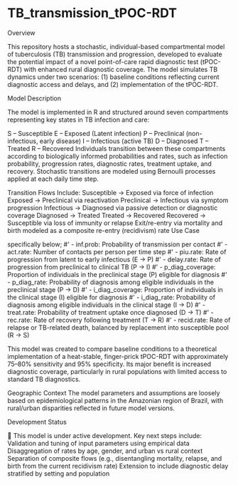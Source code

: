# TB_transmission_tPOC-RDT

Overview

This repository hosts a stochastic, individual-based compartmental model of tuberculosis (TB) transmission and progression, developed to evaluate the potential impact of a novel point-of-care rapid diagnostic test (tPOC-RDT) with enhanced rural diagnostic coverage. The model simulates TB dynamics under two scenarios: (1) baseline conditions reflecting current diagnostic access and delays, and (2) implementation of the tPOC-RDT.

Model Description

The model is implemented in R and structured around seven compartments representing key states in TB infection and care:

S – Susceptible
E – Exposed (Latent infection)
P – Preclinical (non-infectious, early disease)
I – Infectious (active TB)
D – Diagnosed
T – Treated
R – Recovered
Individuals transition between these compartments according to biologically informed probabilities and rates, such as infection probability, progression rates, diagnostic rates, treatment uptake, and recovery. Stochastic transitions are modeled using Bernoulli processes applied at each daily time step.

Transition Flows Include:
Susceptible → Exposed via force of infection
Exposed → Preclinical via reactivation
Preclinical → Infectious via symptom progression
Infectious → Diagnosed via passive detection or diagnostic coverage
Diagnosed → Treated
Treated → Recovered
Recovered → Susceptible via loss of immunity or relapse
Exit/re-entry via mortality and birth modeled as a composite re-entry (recidivism) rate
Use Case

specifically below;
#' - inf.prob:         Probability of transmission per contact
#' - act.rate:         Number of contacts per person per time step
#' - piu.rate:         Rate of progression from latent to early infectious (E → P)
#' - delay.rate:       Rate of progression from preclinical to clinical TB (P → I)
#' - p_diag_coverage:  Proportion of individuals in the preclinical stage (P) eligible for diagnosis
#' - p_diag_rate:      Probability of diagnosis among eligible individuals in the preclinical stage (P → D)
#' - i_diag_coverage:  Proportion of individuals in the clinical stage (I) eligible for diagnosis
#' - i_diag_rate:      Probability of diagnosis among eligible individuals in the clinical stage (I → D)
#' - treat.rate:       Probability of treatment uptake once diagnosed (D → T)
#' - rec.rate:         Rate of recovery following treatment (T → R)
#' - recid.rate:       Rate of relapse or TB-related death, balanced by replacement into susceptible pool (R → S)

This model was created to compare baseline conditions to a theoretical implementation of a heat-stable, finger-prick tPOC-RDT with approximately 75–80% sensitivity and 95% specificity. Its major benefit is increased diagnostic coverage, particularly in rural populations with limited access to standard TB diagnostics.

Geographic Context
The model parameters and assumptions are loosely based on epidemiological patterns in the Amazonian region of Brazil, with rural/urban disparities reflected in future model versions.

Development Status

🚧 This model is under active development.
Key next steps include:
Validation and tuning of input parameters using empirical data
Disaggregation of rates by age, gender, and urban vs rural context
Separation of composite flows (e.g., disentangling mortality, relapse, and birth from the current recidivism rate)
Extension to include diagnostic delay stratified by setting and population
